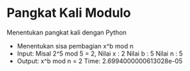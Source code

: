 # Pangkat Kali Modulo
Menentukan pangkat kali dengan Python 
- Menentukan sisa pembagian x^b mod n
- Input: Misal 2^5 mod 5 = 2, 
    Nilai x : 2
    Nilai b : 5
    Nilai n : 5
- Output:
    x^b mod n =  2
    Time:  2.6994000000613028e-05
